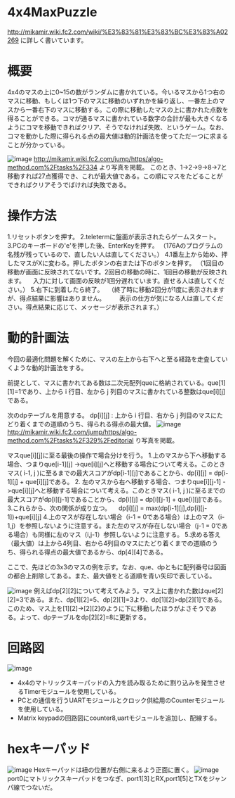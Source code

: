 # 4x4MaxPuzzle
http://mikamir.wiki.fc2.com/wiki/%E3%83%81%E3%83%BC%E3%83%A02269 に詳しく書いています。
# 概要
4x4のマスの上に0~15の数がランダムに書かれている。今いるマスから1つ右のマスに移動、もしくは1つ下のマスに移動のいずれかを繰り返し、一番左上のマスから一番右下のマスに移動する。この際に移動したマスの上に書かれた点数を得ることができる。コマが通るマスに書かれている数字の合計が最も大きくなるようにコマを移動できればクリア、そうでなければ失敗、というゲーム。なお、コマを動かした際に得られる点の最大値は動的計画法を使ってただ一つに求まることが分かっている。

![image](https://github.com/kosirobwada/4x4MaxPuzzle/assets/97875031/5761c988-778b-461e-b3a0-493cce2b488b)
http://mikamir.wiki.fc2.com/jump/https/algo-method.com%2Ftasks%2F334
より写真を掲載。
このとき、1->2->9->8->7と移動すれば27点獲得でき、これが最大値である。この順にマスをたどることができればクリアそうでばければ失敗である。

# 操作方法
1.リセットボタンを押す。
2.teletermに盤面が表示されたらゲームスタート。
3.PCのキーボードの'e'を押した後、EnterKeyを押す。
（176Aのプログラムの名残が残っているので、直したい人は直してください。）
4.1番左上から始め、押したマスがXに変わる。押したボタンの右または下のボタンを押す。
（1回目の移動が画面に反映されてないです。2回目の移動の時に、1回目の移動が反映されます。
　入力に対して画面の反映が1回分遅れています。直せる人は直してください。）
5.右下に到着したら終了。
　（終了時に移動2回分が1度に表示されますが、得点結果に影響はありません。
　　表示の仕方が気になる人は直してください。得点結果に応じて、メッセージが表示されます。）
# 動的計画法
今回の最適化問題を解くために、マスの左上から右下へと至る経路を走査していくような動的計画法をする。

前提として、マスに書かれてある数は二次元配列queに格納されている。que[1][1]=1であり、上から i 行目、左から j 列目のマスに書かれている整数はque[i][j]である。

次のdpテーブルを用意する。
dp[i][j] : 上から i 行目、右から j 列目のマスにたどり着くまでの道順のうち、得られる得点の最大値。
![image](https://github.com/kosirobwada/4x4MaxPuzzle/assets/97875031/4e25b483-4021-4b0d-b930-8d8bddece6d0)
http://mikamir.wiki.fc2.com/jump/https/algo-method.com%2Ftasks%2F329%2Feditorial
り写真を掲載。

マスque[i][j]に至る最後の操作で場合分けを行う。
1.上のマスから下へ移動する場合、つまりque[i-1][j] ->que[i][j]へと移動する場合について考える。このときマス( i-1, j )に至るまでの最大スコアがdp[i-1][j]であることから、dp[i][j] = dp[i-1][j] + que[i][j]である。
2. 左のマスから右へ移動する場合、つまりque[i][j-1] ->que[i][j]へと移動する場合について考える。このときマス( i-1, j )に至るまでの最大スコアがdp[i][j-1]であることから、dp[i][j] = dp[i][j-1] + que[i][j]である。
3.これらから、次の関係が成り立つ。
　dp[i][j] = max(dp[i-1][j],dp[i][j-1])+que[i][j]
4.上のマスが存在しない場合（i-1 = 0である場合）は上のマス（i-1,j）を参照しないように注意する。また左のマスが存在しない場合（j-1 = 0である場合）も同様に左のマス（i,j-1）参照しないように注意する。
5.求める答え（最大値）は上から4列目、右から4列目のマスにたどり着くまでの道順のうち、得られる得点の最大値であるから、dp[4][4]である。

ここで、先ほどの3x3のマスの例を示す。なお、que、dpともに配列番号は図面の都合上削除してある。また、最大値をとる道順を青い矢印で表している。

![image](https://github.com/kosirobwada/4x4MaxPuzzle/assets/97875031/a08f3003-85e6-4dc5-bace-e472b096d130)
例えばdp[2][2]について考えてみよう。マス上に書かれた数はque[2][2]=3である。また、dp[1][2]=5、dp[2][1]=3より、dp[1][2]>dp[2][1]である。このため、マス上を[1][2]->[2][2]のように下に移動したほうがよさそうである。よって、dpテーブルをdp[2][2]=8に更新する。

# 回路図
![image](https://github.com/kosirobwada/4x4MaxPuzzle/assets/97875031/e97ce16b-d122-421c-9470-55c6e8e6725d)
- 4x4のマトリックスキーパッドの入力を読み取るために割り込みを発生させるTimerモジュールを使用している。
- PCとの通信を行うUARTモジュールとクロック供給用のCounterモジュールを使用している。
- Matrix keypadの回路図にcounter8,uartモジュールを追加し、配線する。

# hexキーパッド
![image](https://github.com/kosirobwada/4x4MaxPuzzle/assets/97875031/7c874de4-15bb-4d49-9a84-354a556cff0d)
Hexキーパッドは紐の位置が右側に来るよう正面に置く。
![image](https://github.com/kosirobwada/4x4MaxPuzzle/assets/97875031/306acc2e-d2b8-4d97-8f34-8f14fd2b9b48)
port0にマトリックスキーパッドをつなぎ、port1[3]とRX,port1[5]とTXをジャンパ線でつないだ。


